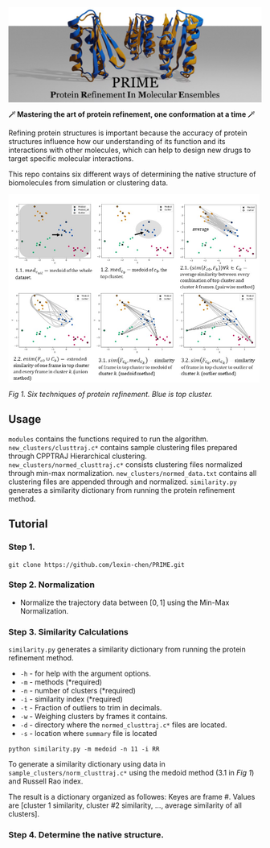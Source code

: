 <img src="img/header.jpg" width="1000" height=auto align="center"></a>

**🪄 Mastering the art of protein refinement, one conformation at a time 🪄**

Refining protein structures is important because the accuracy of protein structures influence how our understanding of its function and its interactions with other molecules, which can help to design new drugs to target specific molecular interactions.  

This repo contains six different ways of determining the native structure of biomolecules from simulation or clustering data. 

<img src="img/methods.jpg" alt="Girl in a jacket" width="500" height=auto align="center"></a>

*Fig 1. Six techniques of protein refinement. Blue is top cluster.* 

## Usage
`modules` contains the functions required to run the algorithm. `new_clusters/clusttraj.c*` contains sample clustering files prepared through CPPTRAJ Hierarchical clustering. `new_clusters/normed_clusttraj.c*` consists clustering files normalized through min-max normalization. `new_clusters/normed_data.txt` contains all clustering files are appended through and normalized. `similarity.py` generates a similarity dictionary from running the protein refinement method. 

## Tutorial

### Step 1.
```
git clone https://github.com/lexin-chen/PRIME.git
```
### Step 2. Normalization

- Normalize the trajectory data between $[0,1]$ using the Min-Max Normalization. 

### Step 3. Similarity Calculations
`similarity.py` generates a similarity dictionary from running the protein refinement method. 
- `-h` - for help with the argument options.
- `-m` - methods (*required)
- `-n` - number of clusters (*required)
- `-i` - similarity index (*required)
- `-t` - Fraction of outliers to trim in decimals. 
- `-w` - Weighing clusters by frames it contains.
- `-d` - directory where the `normed_clusttraj.c*` files are located.
- `-s` - location where `summary` file is located

```
python similarity.py -m medoid -n 11 -i RR
```
To generate a similarity dictionary using data in `sample_clusters/norm_clusttraj.c*` using the medoid method (3.1 in *Fig 1*) and Russell Rao index.

The result is a dictionary organized as followes:
Keyes are frame #. Values are [cluster 1 similarity, cluster #2 similarity, ..., average similarity of all clusters].

### Step 4. Determine the native structure.

